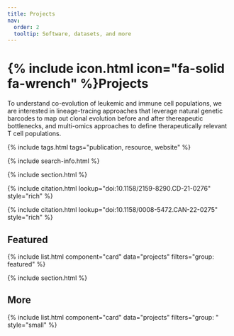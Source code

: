 ```yaml
---
title: Projects
nav:
  order: 2
  tooltip: Software, datasets, and more
---
```


# {% include icon.html icon="fa-solid fa-wrench" %}Projects

To understand co-evolution of leukemic and immune cell populations, we are interested in lineage-tracing approaches 
that leverage natural genetic barcodes to map out clonal evolution before and after thereapeutic bottlenecks,
and multi-omics approaches to define therapeutically relevant T cell populations. 




{% include tags.html tags="publication, resource, website" %}

{% include search-info.html %}

{% include section.html %}

{%
  include citation.html
  lookup="doi:10.1158/2159-8290.CD-21-0276"
  style="rich"
%}

{%
  include citation.html
  lookup="doi:10.1158/0008-5472.CAN-22-0275"
  style="rich"
%}




## Featured

{% include list.html component="card" data="projects" filters="group: featured" %}

{% include section.html %}

## More

{% include list.html component="card" data="projects" filters="group: " style="small" %}
